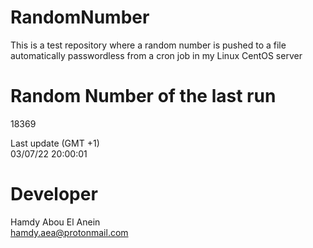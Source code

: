 # RandomNumber    
This is a test repository where a random number is pushed to a file automatically passwordless from a cron job in my Linux CentOS server    
# Random Number of the last run   
18369
      
Last update (GMT +1)    
03/07/22 20:00:01
# Developer    
Hamdy Abou El Anein   
hamdy.aea@protonmail.com
